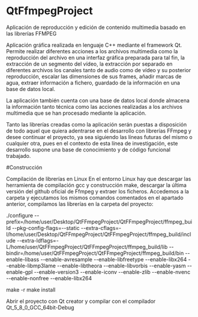 # QtFfmpegProject
Aplicación de reproducción y edición de contenido multimedia basado en las librerías FFMPEG

Aplicación gráfica realizada en lenguaje C++ mediante el framework Qt. 
Permite realizar diferentes acciones a los archivos multimedia como la reproducción del archivo en una interfaz gráfica preparada 
para tal fin, la extracción de un segmento del vídeo, la extracción por separado en diferentes archivos los canales tanto de audio
como de vídeo y su posterior reproducción, escalar las dimensiones de sus frames, añadir marcas de agua, extraer información a fichero,
guardado de la información en una base de datos local. 

La aplicación también cuenta con una base de datos local donde almacena la información tanto técnica como las acciones realizadas
a los archivos multimedia que se han procesado mediante la aplicación. 

Tanto las librerías creadas como la aplicación serán puestas a disposición de todo aquel que quiera adentrarse en el desarrollo 
con librerías FFmpeg y desee continuar el proyecto, ya sea siguiendo las líneas futuras del mismo o cualquier otra, 
pues en el contexto de esta línea de investigación, este desarrollo supone una base de conocimiento y de código funcional
trabajado.

#Construcción

Compilación de librerías en Linux
En el entorno Linux hay que descargar las herramienta de compilación gcc y construcción make, descargar la última versión del github oficial de Ffmpeg
y extraer los ficheros. Accedemos a la carpeta y ejecutamos los mismos comandos comentados en el apartado anterior, compilamos
las librerías en la carpeta del proyecto:

./configure --prefix=/home/user/Desktop/QtFFmpegProject/QtFFmpegProject/ffmpeg_build --pkg-config-flags=--static 
--extra-cflags=-I/home/user/Desktop/QtFFmpegProject/QtFFmpegProject/ffmpeg_build/include
--extra-ldflags=-L/home/user/QtFFmpegProject/QtFFmpegProject/ffmpeg_build/lib 
--bindir=/home/user/QtFFmpegProject/QtFFmpegProject/ffmpeg_build/bin 
--enable-libass --enable-avresample --enable-libfreetype 
--enable-libx264 --enable-libmp3lame --enable-libtheora --enable-libvorbis --enable-yasm --enable-gpl --enable-version3 
--enable-iconv --enable-zlib --enable-nvenc --enable-nonfree --enable-libx264
 
make -r
make install

Abrir el proyecto con Qt creator y compilar con el compilador Qt_5_8_0_GCC_64bit-Debug
